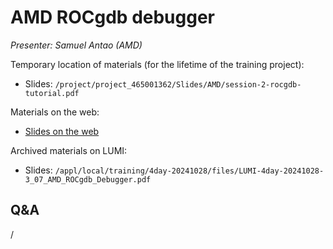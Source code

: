 # AMD ROCgdb debugger

<!-- Cannot do in full italics as the ã is misplaced which is likely an mkdocs bug. -->
*Presenter: Samuel Antao (AMD)*

<!--
Course materials will be provided during and after the course.
-->

<!--
<video src="https://462000265.lumidata.eu/4day-20241028/recordings/3_07_AMD_ROCgdb_Debugger.mp4" controls="controls">
</video>
-->

Temporary location of materials (for the lifetime of the training project):

-   Slides: `/project/project_465001362/Slides/AMD/session-2-rocgdb-tutorial.pdf`

Materials on the web:

-   [Slides on the web](https://462000265.lumidata.eu/4day-20241028/files/LUMI-4day-20241028-3_07_AMD_ROCgdb_Debugger.pdf)

Archived materials on LUMI:

-   Slides: `/appl/local/training/4day-20241028/files/LUMI-4day-20241028-3_07_AMD_ROCgdb_Debugger.pdf`

<!--
-   Recording: `/appl/local/training/4day-20241028/recordings/3_07_AMD_ROCgdb_Debugger.mp4`
-->


## Q&A

/
 